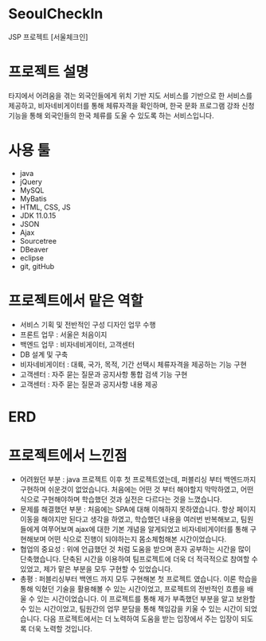 # SeoulCheckIn
JSP 프로젝트 [서울체크인]

# 프로젝트 설명
타지에서 어려움을 겪는 외국인들에게 위치 기반 지도 서비스를 기반으로 한 서비스를 제공하고,
비자네비게이터를 통해 체류자격을 확인하며, 한국 문화 프로그램 강좌 신청 기능을 통해 외국인들의 한국 체류를 도울 수 있도록 하는 서비스입니다.

# 사용 툴
- java
- jQuery
- MySQL
- MyBatis
- HTML, CSS, JS
- JDK 11.0.15
- JSON
- Ajax
- Sourcetree
- DBeaver
- eclipse
- git, gitHub

# 프로젝트에서 맡은 역할 
- 서비스 기획 및 전반적인 구성 디자인 업무 수행
- 프론트 업무 : 서울은 처음이지 
- 백엔드 업무 : 비자네비게이터, 고객센터
- DB 설계 및 구축 
- 비자네비게이터 : 대륙, 국가, 목적, 기간 선택시 체류자격을 제공하는 기능 구현
- 고객센터 : 자주 묻는 질문과 공지사항 통합 검색 기능 구현
- 고객센터 : 자주 묻는 질문과 공지사항 내용 제공

# ERD


# 프로젝트에서 느낀점
- 어려웠던 부분 
 : java 프로젝트 이후 첫 프로젝트였는데, 퍼블리싱 부터 백엔드까지 구현하며 쉬운것이 없었습니다. 처음에는 어떤 것 부터 해야할지 막막하였고, 어떤 식으로 구현해야하며 학습했던 것과 실전은 다르다는 것을 느꼈습니다. 
- 문제를 해결했던 부분
 : 처음에는 SPA에 대해 이해하지 못하였습니다. 항상 페이지 이동을 해야지만 된다고 생각을 하였고, 학습했던 내용을 여러번 반복해보고, 팀원들에게 여쭈어보며 ajax에 대한 기본 개념을 알게되었고 비자네비게이터를 통해 구현해보며 어떤 식으로 진행이 되야하는지 몸소체험해본 시간이었습니다.
- 협업의 중요성
 : 위에 언급했던 것 처럼 도움을 받으며 혼자 공부하는 시간을 많이 단축했습니다. 단축된 시간을 이용하여 팀프로젝트에 더욱 더 적극적으로 참여할 수 있었고, 제가 맡은 부분을 모두 구현할 수 있었습니다. 
- 총평 
: 퍼블리싱부터 백엔드 까지 모두 구현해본 첫 프로젝트 였습니다. 이론 학습을 통해 익혔던 기술을 활용해볼 수 있는 시간이었고, 프로젝트의 전반적인 흐름을 배울 수 있는 시간이었습니다. 이 프로젝트를 통해 제가 부족했던 부분을 알고 보완할 수 있는 시간이었고, 팀원간의 업무 분담을 통해 책임감을 키울 수 있는 시간이 되었습니다. 다음 프로젝트에서는 더 노력하여 도움을 받는 입장에서 주는 입장이 되도록 더욱 노력할 것입니다.

